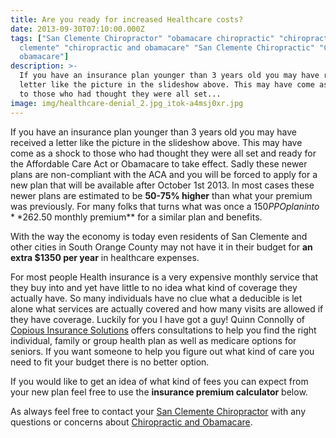 ```yaml
---
title: Are you ready for increased Healthcare costs?
date: 2013-09-30T07:10:00.000Z
tags: ["San Clemente Chiropractor" "obamacare chiropractic" "chiropractor san
  clemente" "chiropractic and obamacare" "San Clemente Chiropractic" "Chiropractor
  obamacare"]
description: >-
  If you have an insurance plan younger than 3 years old you may have received a
  letter like the picture in the slideshow above. This may have come as a shock
  to those who had thought they were all set...
image: img/healthcare-denial_2.jpg_itok-a4msj0xr.jpg
---
```

If you have an insurance plan younger than 3 years old you may have received a letter like the picture in the slideshow above. This may have come as a shock to those who had thought they were all set and ready for the Affordable Care Act or Obamacare to take effect. Sadly these newer plans are non-compliant with the ACA and you will be forced to apply for a new plan that will be available after October 1st 2013. In most cases these newer plans are estimated to be **50-75% higher** than what your premium was previously. For many folks that turns what was once a $150 PPO plan into **$262.50 monthly premium** for a similar plan and benefits.

With the way the economy is today even residents of San Clemente and other cities in South Orange County may not have it in their budget for **an extra $1350 per year** in healthcare expenses.

For most people Health insurance is a very expensive monthly service that they buy into and yet have little to no idea what kind of coverage they actually have. So many individuals have no clue what a deducible is let alone what services are actually covered and how many visits are allowed if they have coverage. Luckily for you I have got a guy! Quinn Connolly of[](<>) [Copious Insurance Solutions](http://copiousinsurance.com "Copious insurance solutions") offers consultations to help you find the right individual, family or group health plan as well as medicare options for seniors. If you want someone to help you figure out what kind of care you need to fit your budget there is no better option.

If you would like to get an idea of what kind of fees you can expect from your new plan feel free to use the **insurance premium calculator** below.

As always feel free to contact your[](<>) [San Clemente Chiropractor](../ask-doctor.html "San Clemente Chiropractor") with any questions or concerns about[](<>) [Chiropractic and Obamacare](obamacare-may-be-taking-away-your-san-clemente-chiropractic-coverage.html "Chiropractic and Obamacare").